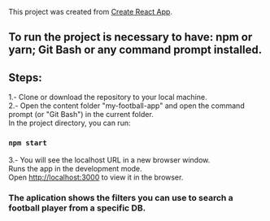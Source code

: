 This project was created from [Create React App](https://github.com/facebook/create-react-app).

## To run the project is necessary to have: npm or yarn; Git Bash or any command prompt  installed.

## Steps: 
1.- Clone or download the repository to your local machine.<br>
2.- Open the content folder "my-football-app" and open the command prompt (or "Git Bash") in the current folder.<br>
In the project directory, you can run:
### `npm start` <br>
3.- You will see the localhost URL in a new browser window.<br>
Runs the app in the development mode.<br>
Open [http://localhost:3000](http://localhost:3000) to view it in the browser.<br>

### The aplication shows the filters you can use to search a football player from a specific DB.

##
